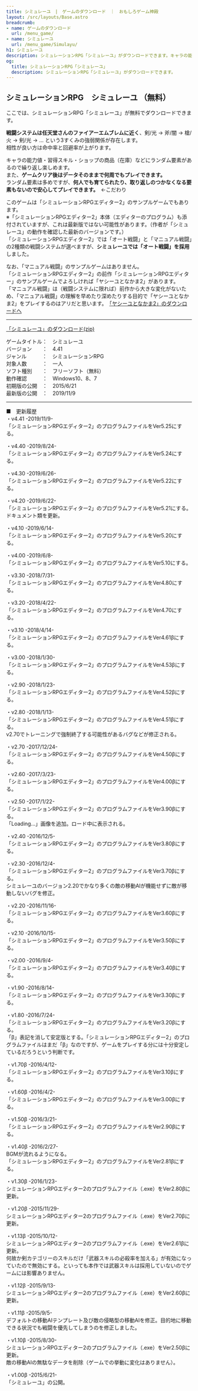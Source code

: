 ```yaml
---
title: シミュレーユ　|　ゲームのダウンロード　｜　おもしろゲーム神殿
layout: /src/layouts/Base.astro
breadcrumb:
- name: ゲームのダウンロード
  url: /menu_game/
- name: シミュレーユ
  url: /menu_game/Simulayu/
h1: シミュレーユ
description: シミュレーションRPG「シミュレーユ」がダウンロードできます。キャラの能力値・習得スキル・ショップの商品（在庫）などにランダム要素があるので繰り返し楽しめますし、何人でも育てられるので安心です。ゲームクリア後はデータそのままで何周でもプレイできます。
og:
  title: シミュレーションRPG「シミュレーユ」
  description: シミュレーションRPG「シミュレーユ」がダウンロードできます。
---
```


## シミュレーションRPG　シミュレーユ （無料）

ここでは、シミュレーションRPG「シミュレーユ」が無料でダウンロードできます。  

**戦闘システムは任天堂さんのファイアーエムブレムに近く**、剣/光 → 斧/闇 → 槍/火 → 剣/光 → ... という3すくみの強弱関係が存在します。  
相性が良い方は命中率と回避率が上がります。  

キャラの能力値・習得スキル・ショップの商品（在庫）などにランダム要素があるので繰り返し楽しめます。  
また、**ゲームクリア後はデータそのままで何周でもプレイできます。**  
ランダム要素は多めですが、**何人でも育てられたり、取り返しのつかなくなる要素もないので安心してプレイできます。**　←こだわり  

このゲームは「シミュレーションRPGエディター2」のサンプルゲームでもあります。  
※「シミュレーションRPGエディター2」本体（エディターのプログラム）も添付されていますが、これは最新版ではない可能性があります。（作者が「シミュレーユ」の動作を確認した最新のバージョンです。）  
「シミュレーションRPGエディター2」では「オート戦闘」と「マニュアル戦闘」の2種類の戦闘システムが選べますが、**シミュレーユでは「オート戦闘」を採用**しました。  

なお、「マニュアル戦闘」のサンプルゲームはありません。  
「シミュレーションRPGエディター2」の前作「シミュレーションRPGエディター」のサンプルゲームでよろしければ「ヤシーユとなかま2」があります。  
「マニュアル戦闘」は（戦闘システムに限れば）前作から大きな変化がないため、「マニュアル戦闘」の理解を早めたり深めたりする目的で「ヤシーユとなかま2」をプレイするのはアリだと思います。　[「ヤシーユとなかま2」のダウンロードへ](/menu_game/#NAKAMA2)  

---

[「シミュレーユ」のダウンロード(zip)](/soft/Simulayu/Simulayu.zip "シミュレーションRPG「シミュレーユ」のダウンロード (無料)")  

ゲームタイトル：　シミュレーユ  
バージョン　　：　4.41  
ジャンル　　　：　シミュレーションRPG  
対象人数　　　：　一人  
ソフト種別　　：　フリーソフト（無料）  
動作確認　　　：　Windows10、8、7  
初期版の公開　：　2015/6/21  
最新版の公開　：　2019/11/9  

---

■　更新履歴  
・v4.41 -2019/11/9-  
「シミュレーションRPGエディター2」のプログラムファイルをVer5.25にする。  
  
・v4.40 -2019/8/24-  
「シミュレーションRPGエディター2」のプログラムファイルをVer5.24にする。  
  
・v4.30 -2019/6/26-  
「シミュレーションRPGエディター2」のプログラムファイルをVer5.22にする。  
  
・v4.20 -2019/6/22-  
「シミュレーションRPGエディター2」のプログラムファイルをVer5.21にする。  
ドキュメント類を更新。  
  
・v4.10 -2019/6/14-  
「シミュレーションRPGエディター2」のプログラムファイルをVer5.20にする。  
  
・v4.00 -2019/6/8-  
「シミュレーションRPGエディター2」のプログラムファイルをVer5.10にする。  
  
・v3.30 -2018/7/31-  
「シミュレーションRPGエディター2」のプログラムファイルをVer4.80にする。  
  
・v3.20 -2018/4/22-  
「シミュレーションRPGエディター2」のプログラムファイルをVer4.70にする。  
  
・v3.10 -2018/4/14-  
「シミュレーションRPGエディター2」のプログラムファイルをVer4.61βにする。  
  
・v3.00 -2018/1/30-  
「シミュレーションRPGエディター2」のプログラムファイルをVer4.53βにする。  
  
・v2.90 -2018/1/23-  
「シミュレーションRPGエディター2」のプログラムファイルをVer4.52βにする。  
  
・v2.80 -2018/1/13-  
「シミュレーションRPGエディター2」のプログラムファイルをVer4.51βにする。  
v2.70でトレーニングで強制終了する可能性があるバグなどが修正される。  
  
・v2.70 -2017/12/24-  
「シミュレーションRPGエディター2」のプログラムファイルをVer4.50βにする。  
  
・v2.60 -2017/3/23-  
「シミュレーションRPGエディター2」のプログラムファイルをVer4.00βにする。  
  
・v2.50 -2017/1/22-  
「シミュレーションRPGエディター2」のプログラムファイルをVer3.90βにする。  
「Loading...」画像を追加。ロード中に表示される。  
  
・v2.40 -2016/12/5-  
「シミュレーションRPGエディター2」のプログラムファイルをVer3.80βにする。  
  
・v2.30 -2016/12/4-  
「シミュレーションRPGエディター2」のプログラムファイルをVer3.70βにする。  
シミュレーユのバージョン2.20でかなり多くの敵の移動AIが機能せずに敵が移動しないバグを修正。  
  
・v2.20 -2016/11/16-  
「シミュレーションRPGエディター2」のプログラムファイルをVer3.60βにする。  
  
・v2.10 -2016/10/15-  
「シミュレーションRPGエディター2」のプログラムファイルをVer3.50βにする。  
  
・v2.00 -2016/9/4-  
「シミュレーションRPGエディター2」のプログラムファイルをVer3.40βにする。  
  
・v1.90 -2016/8/14-  
「シミュレーションRPGエディター2」のプログラムファイルをVer3.30βにする。  
  
・v1.80 -2016/7/24-  
「シミュレーションRPGエディター2」のプログラムファイルをVer3.20βにする。  
「β」表記を消して安定版とする。「シミュレーションRPGエディター2」のプログラムファイルはまだ「β」なのですが、ゲームをプレイする分には十分安定しているだろうという判断です。  
  
・v1.70β -2016/4/12-  
「シミュレーションRPGエディター2」のプログラムファイルをVer3.10βにする。  
  
・v1.60β -2016/4/2-  
「シミュレーションRPGエディター2」のプログラムファイルをVer3.00βにする。  
  
・v1.50β -2016/3/21-  
「シミュレーションRPGエディター2」のプログラムファイルをVer2.90βにする。  
  
・v1.40β -2016/2/27-  
BGMが流れるようになる。  
「シミュレーションRPGエディター2」のプログラムファイルをVer2.81βにする。  
  
・v1.30β -2016/1/23-  
シミュレーションRPGエディター2のプログラムファイル（.exe）をVer2.80βに更新。  
  
・v1.20β -2015/11/29-  
シミュレーションRPGエディター2のプログラムファイル（.exe）をVer2.70βに更新。  
  
・v1.13β -2015/10/12-  
シミュレーションRPGエディター2のプログラムファイル（.exe）をVer2.61βに更新。  
何故か剣カテゴリーのスキルだけ「武器スキルの必殺率を加える」が有効になっていたので無効にする。といっても本作では武器スキルは採用していないのでゲームには影響ありません。  
  
・v1.12β -2015/9/13-  
シミュレーションRPGエディター2のプログラムファイル（.exe）をVer2.60βに更新。  
  
・v1.11β -2015/9/5-  
デフォルトの移動AIテンプレート及び敵の侵略型の移動AIを修正。目的地に移動できる状況でも戦闘を優先してしまうのを修正しました。  
  
・v1.10β -2015/8/30-  
シミュレーションRPGエディター2のプログラムファイル（.exe）をVer2.50βに更新。  
敵の移動AIの無駄なデータを削除（ゲームでの挙動に変化はありません）。  
  
・v1.00β -2015/6/21-  
「シミュレーユ」の公開。